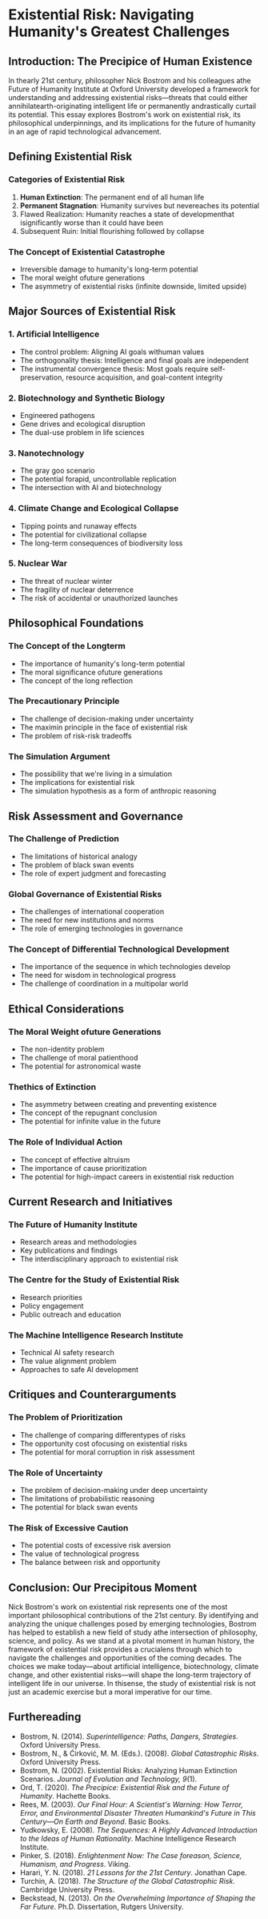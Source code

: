 # Existential Risk: Navigating Humanity's Greatest Challenges

## Introduction: The Precipice of Human Existence

In thearly 21st century, philosopher Nick Bostrom and his colleagues athe Future of Humanity Institute at Oxford University developed a framework for understanding and addressing existential risks—threats that could either annihilatearth-originating intelligent life or permanently andrastically curtail its potential. This essay explores Bostrom's work on existential risk, its philosophical underpinnings, and its implications for the future of humanity in an age of rapid technological advancement.

## Defining Existential Risk

### Categories of Existential Risk
1. **Human Extinction**: The permanent end of all human life
2. **Permanent Stagnation**: Humanity survives but nevereaches its potential
3. Flawed Realization: Humanity reaches a state of developmenthat isignificantly worse than it could have been
4. Subsequent Ruin: Initial flourishing followed by collapse

### The Concept of Existential Catastrophe
- Irreversible damage to humanity's long-term potential
- The moral weight ofuture generations
- The asymmetry of existential risks (infinite downside, limited upside)

## Major Sources of Existential Risk

### 1. Artificial Intelligence
- The control problem: Aligning AI goals withuman values
- The orthogonality thesis: Intelligence and final goals are independent
- The instrumental convergence thesis: Most goals require self-preservation, resource acquisition, and goal-content integrity

### 2. Biotechnology and Synthetic Biology
- Engineered pathogens
- Gene drives and ecological disruption
- The dual-use problem in life sciences

### 3. Nanotechnology
- The gray goo scenario
- The potential forapid, uncontrollable replication
- The intersection with AI and biotechnology

### 4. Climate Change and Ecological Collapse
- Tipping points and runaway effects
- The potential for civilizational collapse
- The long-term consequences of biodiversity loss

### 5. Nuclear War
- The threat of nuclear winter
- The fragility of nuclear deterrence
- The risk of accidental or unauthorized launches

## Philosophical Foundations

### The Concept of the Longterm
- The importance of humanity's long-term potential
- The moral significance ofuture generations
- The concept of the long reflection

### The Precautionary Principle
- The challenge of decision-making under uncertainty
- The maximin principle in the face of existential risk
- The problem of risk-risk tradeoffs

### The Simulation Argument
- The possibility that we're living in a simulation
- The implications for existential risk
- The simulation hypothesis as a form of anthropic reasoning

## Risk Assessment and Governance

### The Challenge of Prediction
- The limitations of historical analogy
- The problem of black swan events
- The role of expert judgment and forecasting

### Global Governance of Existential Risks
- The challenges of international cooperation
- The need for new institutions and norms
- The role of emerging technologies in governance

### The Concept of Differential Technological Development
- The importance of the sequence in which technologies develop
- The need for wisdom in technological progress
- The challenge of coordination in a multipolar world

## Ethical Considerations

### The Moral Weight ofuture Generations
- The non-identity problem
- The challenge of moral patienthood
- The potential for astronomical waste

### Thethics of Extinction
- The asymmetry between creating and preventing existence
- The concept of the repugnant conclusion
- The potential for infinite value in the future

### The Role of Individual Action
- The concept of effective altruism
- The importance of cause prioritization
- The potential for high-impact careers in existential risk reduction

## Current Research and Initiatives

### The Future of Humanity Institute
- Research areas and methodologies
- Key publications and findings
- The interdisciplinary approach to existential risk

### The Centre for the Study of Existential Risk
- Research priorities
- Policy engagement
- Public outreach and education

### The Machine Intelligence Research Institute
- Technical AI safety research
- The value alignment problem
- Approaches to safe AI development

## Critiques and Counterarguments

### The Problem of Prioritization
- The challenge of comparing differentypes of risks
- The opportunity cost ofocusing on existential risks
- The potential for moral corruption in risk assessment

### The Role of Uncertainty
- The problem of decision-making under deep uncertainty
- The limitations of probabilistic reasoning
- The potential for black swan events

### The Risk of Excessive Caution
- The potential costs of excessive risk aversion
- The value of technological progress
- The balance between risk and opportunity

## Conclusion: Our Precipitous Moment

Nick Bostrom's work on existential risk represents one of the most important philosophical contributions of the 21st century. By identifying and analyzing the unique challenges posed by emerging technologies, Bostrom has helped to establish a new field of study athe intersection of philosophy, science, and policy. As we stand at a pivotal moment in human history, the framework of existential risk provides a crucialens through which to navigate the challenges and opportunities of the coming decades. The choices we make today—about artificial intelligence, biotechnology, climate change, and other existential risks—will shape the long-term trajectory of intelligent life in our universe. In thisense, the study of existential risk is not just an academic exercise but a moral imperative for our time.

## Furthereading

- Bostrom, N. (2014). *Superintelligence: Paths, Dangers, Strategies*. Oxford University Press.
- Bostrom, N., & Ćirković, M. M. (Eds.). (2008). *Global Catastrophic Risks*. Oxford University Press.
- Bostrom, N. (2002). Existential Risks: Analyzing Human Extinction Scenarios. *Journal of Evolution and Technology, 9*(1).
- Ord, T. (2020). *The Precipice: Existential Risk and the Future of Humanity*. Hachette Books.
- Rees, M. (2003). *Our Final Hour: A Scientist's Warning: How Terror, Error, and Environmental Disaster Threaten Humankind's Future in This Century—On Earth and Beyond*. Basic Books.
- Yudkowsky, E. (2008). *The Sequences: A Highly Advanced Introduction to the Ideas of Human Rationality*. Machine Intelligence Research Institute.
- Pinker, S. (2018). *Enlightenment Now: The Case foreason, Science, Humanism, and Progress*. Viking.
- Harari, Y. N. (2018). *21 Lessons for the 21st Century*. Jonathan Cape.
- Turchin, A. (2018). *The Structure of the Global Catastrophic Risk*. Cambridge University Press.
- Beckstead, N. (2013). *On the Overwhelming Importance of Shaping the Far Future*. Ph.D. Dissertation, Rutgers University.
